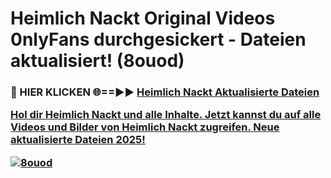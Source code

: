 # Heimlich Nackt Original Videos 0nlyFans durchgesickert - Dateien aktualisiert! (8ouod)

<h3>🔴 HIER KLICKEN 🌐==►► <a href="https://tinyurl.com/h6vf6nb8" rel="nofollow">Heimlich Nackt Aktualisierte Dateien

Hol dir Heimlich Nackt und alle Inhalte. Jetzt kannst du auf alle Videos und Bilder von Heimlich Nackt zugreifen. Neue aktualisierte Dateien 2025!

[![8ouod](https://i.imgur.com/sD4kR3V.gif)](https://tinyurl.com/h6vf6nb8)
